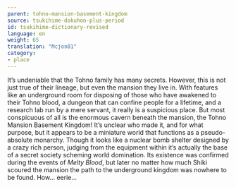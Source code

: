```yaml
---
parent: tohno-mansion-basement-kingdom
source: tsukihime-dokuhon-plus-period
id: tsukihime-dictionary-revised
language: en
weight: 65
translation: "Mcjon01"
category:
- place
---
```


It’s undeniable that the Tohno family has many secrets. However, this is not just true of their lineage, but even the mansion they live in.
With features like an underground room for disposing of those who have awakened to their Tohno blood, a dungeon that can confine people for a lifetime, and a research lab run by a mere servant, it really is a suspicious place. But most conspicuous of all is the enormous cavern beneath the mansion, the Tohno Mansion Basement Kingdom!
It’s unclear who made it, and for what purpose, but it appears to be a miniature world that functions as a pseudo-absolute monarchy. Though it looks like a nuclear bomb shelter designed by a crazy rich person, judging from the equipment within it’s actually the base of a secret society scheming world domination.
Its existence was confirmed during the events of *Melty Blood*, but later no matter how much Shiki scoured the mansion the path to the underground kingdom was nowhere to be found. How… eerie…
